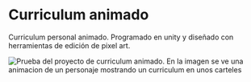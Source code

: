 # Curriculum animado

Curriculum personal animado. Programado en unity y diseñado con herramientas de edición de pixel art.

![Prueba del proyecto de curriculum animado. En la imagen se ve una animacion de un personaje mostrando un curriculum en unos carteles](image-animated.gif)
